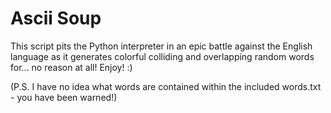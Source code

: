 # Ascii Soup

This script pits the Python interpreter in an epic battle against the English language as it generates colorful colliding and overlapping random words for... no reason at all! Enjoy! :)

(P.S. I have no idea what words are contained within the included words.txt - you have been warned!)